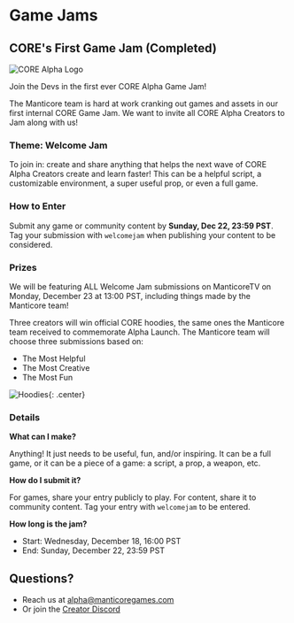 # Game Jams

## CORE's First Game Jam (Completed)

![CORE Alpha Logo](../img/Events/core_alpha_logo.png)

Join the Devs in the first ever CORE Alpha Game Jam!

The Manticore team is hard at work cranking out games and assets in our first internal CORE Game Jam. We want to invite all CORE Alpha Creators to Jam along with us!

### Theme: Welcome Jam
To join in: create and share anything that helps the next wave of CORE Alpha Creators create and learn faster!  This can be a helpful script, a customizable environment, a super useful prop, or even a full game.

### How to Enter
Submit any game or community content by **Sunday, Dec 22, 23:59 PST**. Tag your submission with `welcomejam` when publishing your content to be considered.

### Prizes

We will be featuring ALL Welcome Jam submissions on ManticoreTV on Monday, December 23 at 13:00 PST, including things made by the Manticore team!

Three creators will win official CORE hoodies, the same ones the Manticore team received to commemorate Alpha Launch. The Manticore team will choose three submissions based on:
- The Most Helpful
- The Most Creative
- The Most Fun

![Hoodies](../img/Events/hoodies.png){: .center}

### Details

**What can I make?**

Anything! It just needs to be useful, fun, and/or inspiring. It can be a full game, or it can be a piece of a game: a script, a prop, a weapon, etc.

**How do I submit it?**

For games, share your entry publicly to play. For content, share it to community content. Tag your entry with `welcomejam` to be entered.

**How long is the jam?**

- Start: Wednesday, December 18, 16:00 PST
- End: Sunday, December 22, 23:59 PST

## Questions?
* Reach us at alpha@manticoregames.com
* Or join the [Creator Discord](../discord/)

